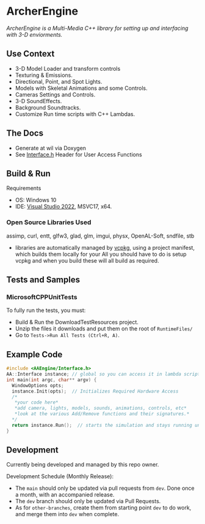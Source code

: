 # ArcherEngine

*ArcherEngine is a Multi-Media C++ library for setting up and interfacing with 3-D enviorments.*

## Use Context

- 3-D Model Loader and transform controls
- Texturing & Emissions. 
- Directional, Point, and Spot Lights.
- Models with Skeletal Animations and some Controls.
- Cameras Settings and Controls.
- 3-D SoundEffects.
- Background Soundtracks.
- Customize Run time scripts with C++ Lambdas.

## The Docs

  - Generate at wil via Doxygen
  - See [Interface.h](AAEngine/include/ArcherEngine/Interface.h) Header for User Access Functions

## Build & Run

Requirements
 - OS: Windows 10
 - IDE: [Visual Studio 2022](https://visualstudio.microsoft.com/vs/), MSVC17, x64. 

### Open Source Libraries Used

assimp, curl, entt, glfw3, glad, glm, imgui, physx, OpenAL-Soft, sndfile, stb

- libraries are automatically managed by [vcpkg](https://github.com/microsoft/vcpkg), using a project manifest, which builds them locally for your  All you should have to do is setup vcpkg and when you build these will all build as required.

## Tests and Samples

### MicrosoftCPPUnitTests

To fully run the tests, you must:
 - Build & Run the DownloadTestResources project. 
 - Unzip the files it downloads and put them on the root of `RuntimeFiles/`
 - Go to `Tests->Run All Tests (Ctrl+R, A)`.

## Example Code

```cpp
#include <AAEngine/Interface.h>
AA::Interface instance; // global so you can access it in lambda scripting
int main(int argc, char** argv) {
  WindowOptions opts;
  instance.Init(opts);  // Initializes Required Hardware Access
  /* 
   *your code here* 
   *add camera, lights, models, sounds, animations, controls, etc*
   *look at the various Add/Remove functions and their signatures.*
  */
  return instance.Run();  // starts the simulation and stays running until Shutdown() or Window.Close()
}
```


## Development

Currently being developed and managed by this repo owner.

Development Schedule (Monthly Release):
- The `main` should only be updated via pull requests from `dev`. Done once a month, with an accompanied release.
- The `dev` branch should only be updated via Pull Requests.
- As for `other-branches`, create them from starting point `dev` to do work, and merge them into `dev` when complete. 